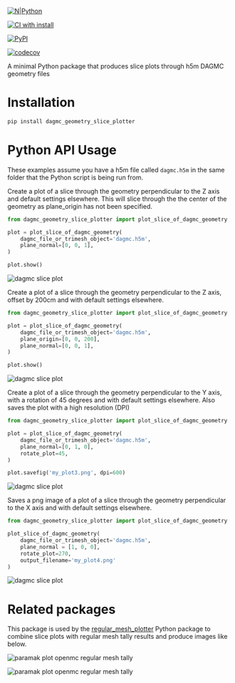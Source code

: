 [![N|Python](https://www.python.org/static/community_logos/python-powered-w-100x40.png)](https://www.python.org)

[![CI with install](https://github.com/fusion-energy/dagmc_geometry_slice_plotter/actions/workflows/ci_with_install.yml/badge.svg?branch=develop)](https://github.com/fusion-energy/dagmc_geometry_slice_plotter/actions/workflows/ci_with_install.yml)

[![PyPI](https://img.shields.io/pypi/v/dagmc-geometry-slice-plotter?color=brightgreen&label=pypi&logo=grebrightgreenen&logoColor=green)](https://pypi.org/project/dagmc-geometry-slice-plotter/)

[![codecov](https://codecov.io/gh/fusion-energy/dagmc_geometry_slice_plotter/branch/main/graph/badge.svg)](https://codecov.io/gh/fusion-energy/dagmc_geometry_slice_plotter)

A minimal Python package that produces slice plots through h5m DAGMC geometry files

# Installation

```bash
pip install dagmc_geometry_slice_plotter
```

# Python API Usage

These examples assume you have a h5m file called ```dagmc.h5m``` in the same
folder that the Python script is being run from.

Create a plot of a slice through the geometry perpendicular to the Z axis and
default settings elsewhere. This will slice through the the center of the
geometry as plane_origin has not been specified.

```python
from dagmc_geometry_slice_plotter import plot_slice_of_dagmc_geometry

plot = plot_slice_of_dagmc_geometry(
    dagmc_file_or_trimesh_object='dagmc.h5m',
    plane_normal=[0, 0, 1],
)

plot.show()
```
![dagmc slice plot](https://user-images.githubusercontent.com/8583900/138321345-9187aa57-c3bc-4940-ae28-1237df394eba.png)

Create a plot of a slice through the geometry perpendicular to the Z axis,
offset by 200cm and with default settings elsewhere.
```python
from dagmc_geometry_slice_plotter import plot_slice_of_dagmc_geometry

plot = plot_slice_of_dagmc_geometry(
    dagmc_file_or_trimesh_object='dagmc.h5m',
    plane_origin=[0, 0, 200],
    plane_normal=[0, 0, 1],
)

plot.show()
```
![dagmc slice plot](https://user-images.githubusercontent.com/8583900/138321353-707bf553-1255-4a87-a3b9-d97aa3ecb67b.png)

Create a plot of a slice through the geometry perpendicular to the Y axis, with
a rotation of 45 degrees and with default settings elsewhere. Also saves the
plot with a high resolution (DPI)
```python
from dagmc_geometry_slice_plotter import plot_slice_of_dagmc_geometry

plot = plot_slice_of_dagmc_geometry(
    dagmc_file_or_trimesh_object='dagmc.h5m',
    plane_normal=[0, 1, 0],
    rotate_plot=45,
)

plot.savefig('my_plot3.png', dpi=600)
```
![dagmc slice plot](https://user-images.githubusercontent.com/8583900/138321358-194162d4-8d42-4090-811e-0dd3768a328d.png)

Saves a png image of a plot of a slice through the geometry perpendicular to
the X axis and with default settings elsewhere.
```python
from dagmc_geometry_slice_plotter import plot_slice_of_dagmc_geometry

plot_slice_of_dagmc_geometry(
    dagmc_file_or_trimesh_object='dagmc.h5m',
    plane_normal = [1, 0, 0],
    rotate_plot=270,
    output_filename='my_plot4.png'
)
```
![dagmc slice plot](https://user-images.githubusercontent.com/8583900/138321363-0e7604b3-74eb-44e8-8aa2-9586c008b40d.png)


# Related packages

This package is used by the [regular_mesh_plotter](https://github.com/fusion-energy/regular_mesh_plotter) Python package to combine slice plots with regular mesh tally results and produce images like below.

![paramak plot openmc regular mesh tally](https://user-images.githubusercontent.com/8583900/138322007-daf1eb6f-ca42-4d9c-9581-8dbc9da94fe5.png)

![paramak plot openmc regular mesh tally](https://user-images.githubusercontent.com/8583900/138322010-c7ca7ced-1a37-4af5-b7a4-7d5853a2b9bb.png)